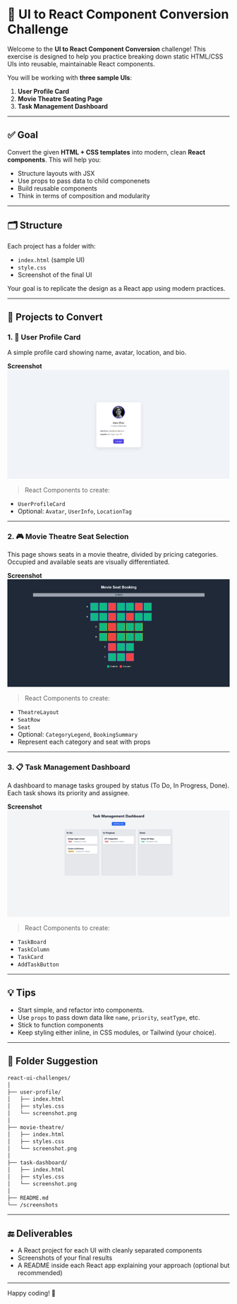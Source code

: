 # 🎯 UI to React Component Conversion Challenge

Welcome to the **UI to React Component Conversion** challenge! This exercise is designed to help you practice breaking down static HTML/CSS UIs into reusable, maintainable React components.

You will be working with **three sample UIs**:
1. **User Profile Card**
2. **Movie Theatre Seating Page**
3. **Task Management Dashboard**

---

## ✅ Goal

Convert the given **HTML + CSS templates** into modern, clean **React components**. This will help you:
- Structure layouts with JSX
- Use props to pass data to child componenets
- Build reusable components
- Think in terms of composition and modularity

---

## 🗂️ Structure

Each project has a folder with:
- `index.html` (sample UI)
- `style.css`
- Screenshot of the final UI

Your goal is to replicate the design as a React app using modern practices.

---

## 🯩 Projects to Convert

### 1. 👤 User Profile Card

A simple profile card showing name, avatar, location, and bio.

**Screenshot**  
![User Profile](./screenshots/user-profile.png)

> React Components to create:
- `UserProfileCard`
- Optional: `Avatar`, `UserInfo`, `LocationTag`

---

### 2. 🎮 Movie Theatre Seat Selection

This page shows seats in a movie theatre, divided by pricing categories. Occupied and available seats are visually differentiated.

**Screenshot**  
![Movie Theatre Seating](./screenshots/movie-theatre-ui.png)

> React Components to create:
- `TheatreLayout`
- `SeatRow`
- `Seat`
- Optional: `CategoryLegend`, `BookingSummary`
- Represent each category and seat with props
---

### 3. 📋 Task Management Dashboard

A dashboard to manage tasks grouped by status (To Do, In Progress, Done). Each task shows its priority and assignee.

**Screenshot**  
![Task Dashboard](././screenshots/task-dashboard.png)

> React Components to create:
- `TaskBoard`
- `TaskColumn`
- `TaskCard`
- `AddTaskButton`

---

## 💡 Tips

- Start simple, and refactor into components.
- Use `props` to pass down data like `name`, `priority`, `seatType`, etc.
- Stick to function components
- Keep styling either inline, in CSS modules, or Tailwind (your choice).

---

## 📁 Folder Suggestion

```
react-ui-challenges/
│
├── user-profile/
│   ├── index.html
│   ├── styles.css
│   └── screenshot.png
│
├── movie-theatre/
│   ├── index.html
│   ├── styles.css
│   └── screenshot.png
│
├── task-dashboard/
│   ├── index.html
│   ├── styles.css
│   └── screenshot.png
│
├── README.md
└── /screenshots
```
---

## 🔚 Deliverables

- A React project for each UI with cleanly separated components
- Screenshots of your final results
- A README inside each React app explaining your approach (optional but recommended)
---

Happy coding! 🚀